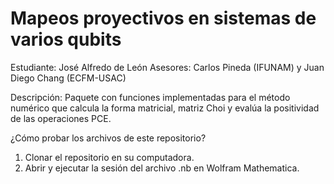 # Mapeos proyectivos en sistemas de varios qubits

Estudiante: José Alfredo de León
Asesores: Carlos Pineda (IFUNAM) y Juan Diego Chang (ECFM-USAC)

Descripción:
Paquete con funciones implementadas para el método numérico que calcula la 
forma matricial, matriz Choi y evalúa la positividad de las operaciones PCE.

¿Cómo probar los archivos de este repositorio? 
1. Clonar el repositorio en su computadora. 
2. Abrir y ejecutar la sesión del archivo .nb en Wolfram Mathematica.
